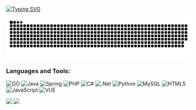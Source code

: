 [![Typing SVG](https://readme-typing-svg.demolab.com?font=Fira+Code&pause=1000&random=false&width=435&lines=Hei+I'am+%22WEN.LO%22!;I'm+working+at+zhanqiNet+ltd)](https://git.io/typing-svg)

<picture>
  <source media="(prefers-color-scheme: dark)" srcset="https://raw.githubusercontent.com/cjldw/cjldw/output/github-contribution-grid-snake-dark.svg">
  <source media="(prefers-color-scheme: light)" srcset="https://raw.githubusercontent.com/cjldw/cjldw/output/github-contribution-grid-snake.svg">
  <img alt="github contribution grid snake animation" src="https://raw.githubusercontent.com/cjldw/cjldw/output/github-contribution-grid-snake.svg">
</picture>

 ### Languages and Tools:
![GO](https://img.shields.io/badge/go-00aed8.svg?style=for-the-badge&logo=go&logoColor=white)
![Java](https://img.shields.io/badge/java-%23ED8B00.svg?style=for-the-badge&logo=java&logoColor=white)
![Spring](https://img.shields.io/badge/spring-%236DB33F.svg?style=for-the-badge&logo=spring&logoColor=white)
![PHP](https://img.shields.io/badge/php-%23777BB4.svg?style=for-the-badge&logo=php&logoColor=white)
![C#](https://img.shields.io/badge/c%23-%23239120.svg?style=for-the-badge&logo=c-sharp&logoColor=white)
![.Net](https://img.shields.io/badge/.NET-5C2D91?style=for-the-badge&logo=.net&logoColor=white)
![Python](https://img.shields.io/badge/python-3670A0?style=for-the-badge&logo=python&logoColor=ffdd54)
![MySQL](https://img.shields.io/badge/mysql-%2300f.svg?style=for-the-badge&logo=mysql&logoColor=white)
![HTML5](https://img.shields.io/badge/html5-%23E34F26.svg?style=for-the-badge&logo=html5&logoColor=white)
![JavaScript](https://img.shields.io/badge/javascript-%23323330.svg?style=for-the-badge&logo=javascript&logoColor=%23F7DF1E)
![VUE](https://img.shields.io/badge/vue3-%23green.svg?style=for-the-badge&logo=vue&logoColor=white)




![](https://github-profile-summary-cards.vercel.app/api/cards/stats?username=cjldw&theme=github_dark) 
![](https://komarev.com/ghpvc/?username=cjldw)
